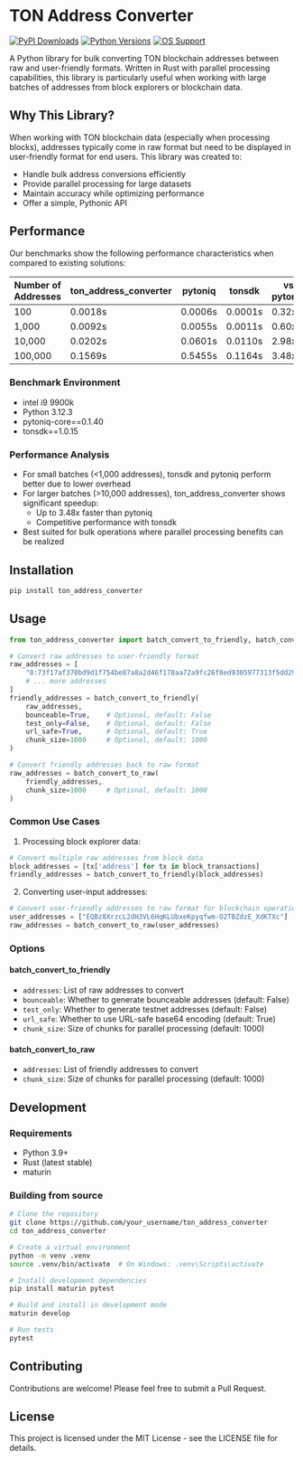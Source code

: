 # TON Address Converter

[![PyPI Downloads](https://img.shields.io/pypi/dm/ton_address_converter.svg)](https://pypistats.org/packages/ton_address_converter)
[![Python Versions](https://img.shields.io/pypi/pyversions/ton_address_converter.svg)](https://pypi.org/project/ton_address_converter/)
[![OS Support](https://img.shields.io/badge/OS-Windows%20%7C%20macOS%20%7C%20Linux-blue.svg)](https://pypi.org/project/ton_address_converter/)

A Python library for bulk converting TON blockchain addresses between raw and user-friendly formats. Written in Rust with parallel processing capabilities, this library is particularly useful when working with large batches of addresses from block explorers or blockchain data.

## Why This Library?

When working with TON blockchain data (especially when processing blocks), addresses typically come in raw format but need to be displayed in user-friendly format for end users. This library was created to:

- Handle bulk address conversions efficiently
- Provide parallel processing for large datasets
- Maintain accuracy while optimizing performance
- Offer a simple, Pythonic API

## Performance

Our benchmarks show the following performance characteristics when compared to existing solutions:

| Number of Addresses | ton_address_converter | pytoniq | tonsdk | vs pytoniq | vs tonsdk |
|--------------------|----------------------|----------|--------|------------|-----------|
| 100                | 0.0018s              | 0.0006s  | 0.0001s| 0.32x      | 0.07x     |
| 1,000              | 0.0092s              | 0.0055s  | 0.0011s| 0.60x      | 0.12x     |
| 10,000             | 0.0202s              | 0.0601s  | 0.0110s| 2.98x      | 0.55x     |
| 100,000            | 0.1569s              | 0.5455s  | 0.1164s| 3.48x      | 0.74x     |

### Benchmark Environment
- intel i9 9900k
- Python 3.12.3
- pytoniq-core==0.1.40
- tonsdk==1.0.15

### Performance Analysis
- For small batches (<1,000 addresses), tonsdk and pytoniq perform better due to lower overhead
- For larger batches (>10,000 addresses), ton_address_converter shows significant speedup:
  - Up to 3.48x faster than pytoniq
  - Competitive performance with tonsdk
- Best suited for bulk operations where parallel processing benefits can be realized

## Installation

```bash
pip install ton_address_converter
```

## Usage

```python
from ton_address_converter import batch_convert_to_friendly, batch_convert_to_raw

# Convert raw addresses to user-friendly format
raw_addresses = [
    "0:73f17af370bd9d1f754be87a8a2d46f178aa72a9fc26f8ed9305977313f5dd29",
    # ... more addresses
]
friendly_addresses = batch_convert_to_friendly(
    raw_addresses,
    bounceable=True,    # Optional, default: False
    test_only=False,    # Optional, default: False
    url_safe=True,      # Optional, default: True
    chunk_size=1000     # Optional, default: 1000
)

# Convert friendly addresses back to raw format
raw_addresses = batch_convert_to_raw(
    friendly_addresses,
    chunk_size=1000     # Optional, default: 1000
)
```

### Common Use Cases

1. Processing block explorer data:
```python
# Convert multiple raw addresses from block data
block_addresses = [tx['address'] for tx in block_transactions]
friendly_addresses = batch_convert_to_friendly(block_addresses)
```

2. Converting user-input addresses:
```python
# Convert user-friendly addresses to raw format for blockchain operations
user_addresses = ["EQBz8XrzcL2dH3VL6HqKLUbxeKpyqfwm-O2TBZdzE_XdKTXc"]
raw_addresses = batch_convert_to_raw(user_addresses)
```

### Options

#### batch_convert_to_friendly
- `addresses`: List of raw addresses to convert
- `bounceable`: Whether to generate bounceable addresses (default: False)
- `test_only`: Whether to generate testnet addresses (default: False)
- `url_safe`: Whether to use URL-safe base64 encoding (default: True)
- `chunk_size`: Size of chunks for parallel processing (default: 1000)

#### batch_convert_to_raw
- `addresses`: List of friendly addresses to convert
- `chunk_size`: Size of chunks for parallel processing (default: 1000)

## Development

### Requirements
- Python 3.9+
- Rust (latest stable)
- maturin

### Building from source

```bash
# Clone the repository
git clone https://github.com/your_username/ton_address_converter
cd ton_address_converter

# Create a virtual environment
python -m venv .venv
source .venv/bin/activate  # On Windows: .venv\Scripts\activate

# Install development dependencies
pip install maturin pytest

# Build and install in development mode
maturin develop

# Run tests
pytest
```

## Contributing

Contributions are welcome! Please feel free to submit a Pull Request.

## License

This project is licensed under the MIT License - see the LICENSE file for details.